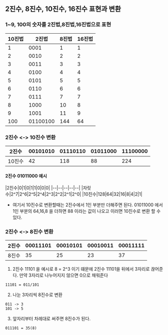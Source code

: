 ## 2진수, 8진수, 10진수, 16진수 표현과 변환

### 1~9, 100의 숫자를 2진법,8진법,16진법으로 표현
|10진법|2진법|8진법|16진법|
|--|--|--|--|
|1|0001|1|1|
|2|0010|2|2|
|3|0011|3|3|
|4|0100|4|4|
|5|0101|5|5|
|6|0110|6|6|
|7|0111|7|7|
|8|1000|10|8|
|9|1001|11|9|
|100|01100100|144|64|

### 2진수 <-> 10진수 변환

|2진수|00101010|01110110|01011000|11100000|
|--|--|--|--|--|
|10진수|42|118|88|224|

#### 2진수 01011000 예시
|2진수|0|1|0|1|1|0|0|0|
|--|--|--|--|--|
|자릿수|2^7|2^6|2^5|2^4|2^3|2^2|2^1|2^0|
|10진수|128|64|32|16|8|4|2|1|

- 여기서 10진수로 변환할때는 2진수에서 1인 부분만 더해주면 된다.
01011000 에서 1인 부분의 64,16,8 을 더하면
88 이라는 값이 나오고 이러면 10진수로 변환 할 수 있다.


### 2진수 <-> 8진수 변환
|2진수|00011101|00010101|00010011|00011111|
|--|--|--|--|--|
|8진수|35|25|23|37|

1. 2진수 11101 을 예시로 
8 = 2^3 이기 떄문에 2진수 11101을 뒤에서 3자리로 끊어준다. 만약 3자리로 나누어지지 않으면 0으로 채워준다
```
11101 = 011/101
``` 
2. 나눈 3자리씩 8진수로 변환
```
011 -> 3
101 -> 5
```
3. 앞자리부터 차례대로 써주면 8진수가 된다.
```
011101 = 35(8)
```